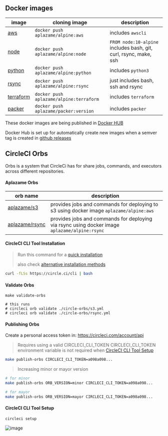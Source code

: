 

## Docker images

| image | cloning image | description |
|---|---|---|
| [aws](./aws/Dockerfile) | `docker push aplazame/alpine:aws` | includes `awscli` |
| [node](./node/Dockerfile) | `docker push aplazame/alpine:node` | `FROM node:10-alpine` includes bash, git, curl, rsync, make, ssh |
| [python](./python/Dockerfile) | `docker push aplazame/alpine:python` | includes `python3` |
| [rsync](./rsync/Dockerfile) | `docker push aplazame/alpine:rsync` | just includes bash, ssh and rsync |
| [terraform](./terraform/Dockerfile) | `docker push aplazame/alpine:terraform` | includes `terraform` |
| [packer](./packer/Dockerfile) | `docker push aplazame/packer:version` | includes `packer` |

These docker images are being published in [Docker HUB](https://hub.docker.com/r/aplazame/alpine)

Docker Hub is set up for automatically create new images when a semver tag is created in [github releases](./releases)


## CircleCI Orbs

Orbs is a system that CircleCi has for share jobs, commands, and executors across different repositories.

#### Aplazame Orbs

| orb name | description |
|---|---|
| [aplazame/s3](https://circleci.com/orbs/registry/orb/aplazame/s3) | provides jobs and commands for deploying to s3 using docker image `aplazame/alpine:aws` |
| [aplazame/rsync](https://circleci.com/orbs/registry/orb/aplazame/rsync) | provides jobs and commands for deploying via rsync using docker image `aplazame/alpine:rsync` |

#### CircleCI CLI Tool Installation

> Run this command for a [quick installation](https://circleci.com/docs/2.0/local-cli/#quick-installation)
>
> also check [alternative installation methods](https://circleci.com/docs/2.0/local-cli/#alternative-installation-methods)

``` sh
curl -fLSs https://circle.ci/cli | bash
```

#### Validate Orbs

```
make validate-orbs

# this runs
# circleci orb validate ./circle-orbs/s3.yml
# circleci orb validate ./circle-orbs/rsync.yml
```

#### Publishing Orbs

Create a personal access token in: https://circleci.com/account/api

> Requires using a valid CIRCLECI_CLI_TOKEN
> CIRCLECI_CLI_TOKEN environment variable is not required when [CircleCI CLI Tool Setup](#circleci-cli-tool-setup)

``` sh
make publish-orbs CIRCLECI_CLI_TOKEN=a098a098...
```

> Increasing minor or mayor version

``` sh
# for minor
make publish-orbs ORB_VERSION=minor CIRCLECI_CLI_TOKEN=a098a098...

# for mayor
make publish-orbs ORB_VERSION=mayor CIRCLECI_CLI_TOKEN=a098a098...
```


#### CircleCI CLI Tool Setup

```
circleci setup
```

![image](https://user-images.githubusercontent.com/2305833/74728531-3a24d400-5243-11ea-8c39-2cef53f2d9fc.png)

